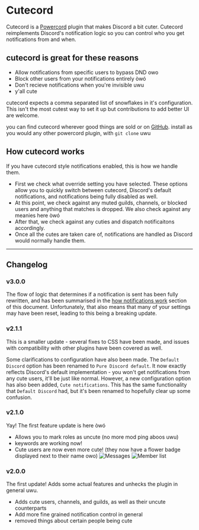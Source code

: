 # Cutecord
Cutecord is a [Powercord](https://powercord.dev) plugin that
makes Discord a bit cuter. Cutecord reimplements Discord's notification
logic so you can control who you get notifications from and when.

## cutecord is great for these reasons
- Allow notifications from specific users to bypass DND owo
- Block other users from your notifications entirely òwó
- Don't recieve notifications when you're invisible uwu
- y'all cute

cutecord expects a comma separated list of snowflakes in it's
configuration. This isn't the most cutest way to set it up but
contributions to add better UI are welcome.

you can find cutecord wherever good things are sold or on
[GitHub](https://github.com/powercord-community/cutecord).
install as you would any other powercord plugin, with
`git clone` uwu

## How cutecord works
If you have cutecord style notifications enabled, this is how we handle them.
- First we check what override setting you have selected. These options allow
  you to quickly switch between cutecord, Discord's default notifications, and
  notifications being fully disabled as well.
- At this point, we check against any muted guilds, channels, or blocked users
  and anything that matches is dropped. We also check against any meanies here
  òwó
- After that, we check against any cuties and dispatch notificaitons
  accordingly.
- Once all the cutes are taken care of, notifications are handled as Discord
  would normally handle them.

---
## Changelog
### v3.0.0
The flow of logic that determines if a notification is sent has been fully
rewritten, and has been summarised in the
[how notifications work](#how-cutecord-works) section of this document.
Unfortunately, that also means that many of your settings may have been reset,
leading to this being a breaking update.

### v2.1.1
This is a smaller update - several fixes to CSS have been made, and issues
with compatibility with other plugins have been covered as well.

Some clarifications to configuration have also been made. The `Default
Discord` option has been renamed to `Pure Discord
default`. It now exactly reflects Discord's default implementation -
you won't get notifications from any cute users, it'll be just like normal.
However, a new configuration option has also been added, `Cute
notifications`. This has the same functionality that `Default
Discord` had, but it's been renamed to hopefully clear up some
confusion.

### v2.1.0
Yay! The first feature update is here òwó
- Allows you to mark roles as uncute (no more mod ping aboos uwu)
- keywords are working now!
- Cute users are now even more cute! (they now have a flower badge displayed
next to their name owo)
  ![Messages](https://i.imgur.com/LVf21qm.png)
  ![Member list](https://i.imgur.com/o6g5qsP.png)

### v2.0.0
The first update! Adds some actual features and unhecks the plugin in general
uwu.
- Adds cute users, channels, and guilds, as well as their uncute counterparts
- Add more fine grained notification control in general
- removed things about certain people being cute
